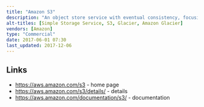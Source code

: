 ```yaml
---
title: "Amazon S3"
description: "An object store service with eventual consistency, focusing on massive durability and scalability, with support for multiple storage tiers (including Amazon Glacier) and deep integration to the AWS ecosystem.  Objects are organised into buckets and indexed by string, with the option to list objects by prefix and to summarise results based on a delimiter allowing a filesystem to be approximated.  Metadata against objects is managed via S3 Object Tags, key-value pairs applied to objects that can be added, modified or deleted at any time.  Lifecycle management policies can be assigned to name prefixes or object tags to automatically delete objects or move them between storage tiers.  Supports versioning of objects, access control (at the bucket or object level), retrieving subsets of objects via server side queries (S3/Glacier select), replication of objects and metadata to a bucket in a different AWS region (cross-region replication), encryption of objects and support for SSL connections, full auditing of all object operations, analytics on object operations, multi-part uploads, multi-object deletions, a flat-file output of object names and metadata (S3 Inventory), downloads via the bittorrent protocol, static website hosting and time limited object download URLs.  Quotes a 99.999999999% guarentee that data won't be lost, with data stored redundantly across multiple devices and facilities within the chosen region, and scalability past trillions of objects.  Provides a web based management console, mobile management app, a REST API and SDKs for a wide range of languages.  First launched in March 2006."
alt-titles: [Simple Storage Service, S3, Glacier, Amazon Glacier]
vendors: [Amazon]
type: "Commercial"
date: 2017-06-01 07:30
last_updated: 2017-12-06
---
```

## Links

* <https://aws.amazon.com/s3> - home page
* <https://aws.amazon.com/s3/details/> - details
* <https://aws.amazon.com/documentation/s3/> - documentation